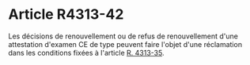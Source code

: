 # Article R4313-42

Les décisions de renouvellement ou de refus de renouvellement d'une attestation d'examen CE de type peuvent faire l'objet d'une réclamation dans les conditions fixées à l'article [R. 4313-35][1].

 [1]: /affichCodeArticle.do?cidTexte=LEGITEXT000006072050&idArticle=LEGIARTI000018489524&dateTexte=&categorieLien=cid